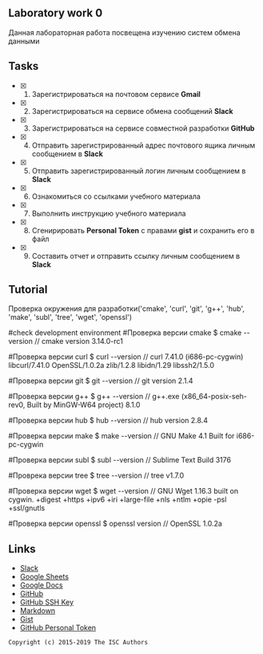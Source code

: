 ## Laboratory work 0

Данная лабораторная работа посвещена изучению систем обмена данными

## Tasks

- [x] 1. Зарегистрироваться на почтовом сервисе **Gmail**
- [x] 2. Зарегистрироваться на сервисе обмена сообщений **Slack**
- [x] 3. Зарегистрироваться на сервисе совместной разработки **GitHub**
- [x] 4. Отправить зарегистрированный адрес почтового ящика личным сообщением в **Slack**
- [x] 5. Отправить зарегистрированный логин личным сообщением в **Slack**
- [x] 6. Ознакомиться со ссылками учебного материала
- [x] 7. Выполнить инструкцию учебного материала
- [x] 8. Сгенирировать **Personal Token** с правами **gist** и сохранить его в файл
- [x] 9. Составить отчет и отправить ссылку личным сообщением в **Slack**

## Tutorial
Проверка окружения для разработки('cmake', 'curl', 'git', 'g++', 'hub', 'make', 'subl', 'tree', 'wget', 'openssl')

#check development environment
#Проверка версии cmake
$ cmake --version
// cmake version 3.14.0-rc1

#Проверка версии curl 
$ curl --version
// curl 7.41.0 (i686-pc-cygwin) libcurl/7.41.0 OpenSSL/1.0.2a zlib/1.2.8 libidn/1.29 libssh2/1.5.0

#Проверка версии git
$ git --version
// git version 2.1.4

#Проверка версии g++
$ g++ --version
// g++.exe (x86_64-posix-seh-rev0, Built by MinGW-W64 project) 8.1.0

#Проверка версии hub
$ hub --version
// hub version 2.8.4

#Проверка версии make
$ make --version
// GNU Make 4.1 Built for i686-pc-cygwin

#Проверка версии subl
$ subl --version
// Sublime Text Build 3176

#Проврека версии tree
$ tree --version
// tree v1.7.0

#Проверка версии wget
$ wget --version
// GNU Wget 1.16.3 built on cygwin.
+digest +https +ipv6 +iri +large-file +nls +ntlm +opie -psl +ssl/gnutls

#Проверка версии openssl
$ openssl version
// OpenSSL 1.0.2a

## Links

- [Slack](https://slack.com)
- [Google Sheets](https://www.google.ru/intl/ru/sheets/about/)
- [Google Docs](https://www.google.ru/intl/ru/docs/about/)
- [GitHub](https://github.com)
- [GitHub SSH Key](https://help.github.com/articles/generating-a-new-ssh-key-and-adding-it-to-the-ssh-agent/)
- [Markdown](https://stackedit.io)
- [Gist](https://gist.github.com)
- [GitHub Personal Token](https://github.com/settings/tokens/new)


```
Copyright (c) 2015-2019 The ISC Authors
```
